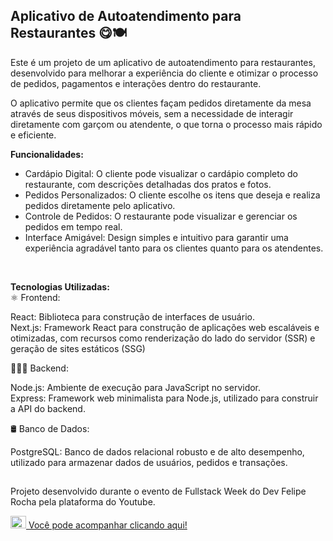 ## Aplicativo de Autoatendimento para Restaurantes 😋🍽️ <br>

Este é um projeto de um aplicativo de autoatendimento para restaurantes, desenvolvido para melhorar a experiência do cliente e otimizar o processo de pedidos, pagamentos e interações dentro do restaurante.

O aplicativo permite que os clientes façam pedidos diretamente da mesa através de seus dispositivos móveis, sem a necessidade de interagir diretamente com garçom ou atendente, o que torna o processo mais rápido e eficiente.

**Funcionalidades:** <br>
- Cardápio Digital: O cliente pode visualizar o cardápio completo do restaurante, com descrições detalhadas dos pratos e fotos. <br>
- Pedidos Personalizados: O cliente escolhe os itens que deseja e realiza pedidos diretamente pelo aplicativo. <br>
- Controle de Pedidos: O restaurante pode visualizar e gerenciar os pedidos em tempo real. <br>
- Interface Amigável: Design simples e intuitivo para garantir uma experiência agradável tanto para os clientes quanto para os atendentes. <br>

<br>

**Tecnologias Utilizadas:** <br>
⚛ Frontend:

React: Biblioteca para construção de interfaces de usuário. <br>
Next.js: Framework React para construção de aplicações web escaláveis e otimizadas, com recursos como renderização do lado do servidor (SSR) e geração de sites estáticos (SSG)<br>


👨🏻‍💻  Backend:

Node.js: Ambiente de execução para JavaScript no servidor. <br>
Express: Framework web minimalista para Node.js, utilizado para construir a API do backend.<br>


🛢 Banco de Dados:

PostgreSQL: Banco de dados relacional robusto e de alto desempenho, utilizado para armazenar dados de usuários, pedidos e transações.

##

Projeto desenvolvido durante o evento de Fullstack Week do Dev Felipe Rocha pela plataforma do Youtube.<br>

<a href="https://www.youtube.com/@dicasparadevs" target="_blank"><img src="https://cdn-icons-png.flaticon.com/256/1384/1384060.png" height="20" width="25">  Você pode acompanhar clicando aqui!
